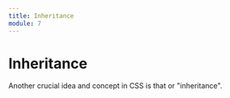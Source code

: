 ```yaml
---
title: Inheritance
module: 7
---
```


# Inheritance

Another crucial idea and concept in CSS is that or "inheritance".
